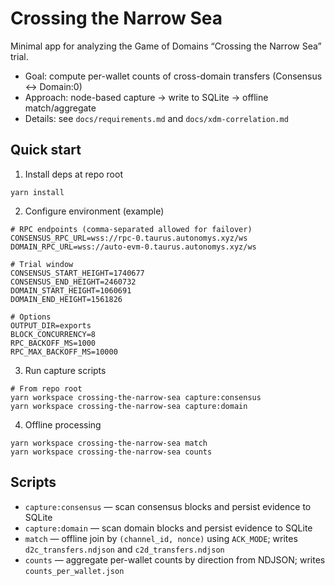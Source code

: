 # Crossing the Narrow Sea

Minimal app for analyzing the Game of Domains “Crossing the Narrow Sea” trial.

- Goal: compute per-wallet counts of cross-domain transfers (Consensus ↔ Domain:0)
- Approach: node-based capture → write to SQLite → offline match/aggregate
- Details: see `docs/requirements.md` and `docs/xdm-correlation.md`

## Quick start

1. Install deps at repo root

```
yarn install
```

2. Configure environment (example)

```
# RPC endpoints (comma-separated allowed for failover)
CONSENSUS_RPC_URL=wss://rpc-0.taurus.autonomys.xyz/ws
DOMAIN_RPC_URL=wss://auto-evm-0.taurus.autonomys.xyz/ws

# Trial window
CONSENSUS_START_HEIGHT=1740677
CONSENSUS_END_HEIGHT=2460732
DOMAIN_START_HEIGHT=1060691
DOMAIN_END_HEIGHT=1561826

# Options
OUTPUT_DIR=exports
BLOCK_CONCURRENCY=8
RPC_BACKOFF_MS=1000
RPC_MAX_BACKOFF_MS=10000
```

3. Run capture scripts

```
# From repo root
yarn workspace crossing-the-narrow-sea capture:consensus
yarn workspace crossing-the-narrow-sea capture:domain
```

4. Offline processing

```
yarn workspace crossing-the-narrow-sea match
yarn workspace crossing-the-narrow-sea counts
```

## Scripts

- `capture:consensus` — scan consensus blocks and persist evidence to SQLite
- `capture:domain` — scan domain blocks and persist evidence to SQLite
- `match` — offline join by `(channel_id, nonce)` using `ACK_MODE`; writes `d2c_transfers.ndjson` and `c2d_transfers.ndjson`
- `counts` — aggregate per-wallet counts by direction from NDJSON; writes `counts_per_wallet.json`
